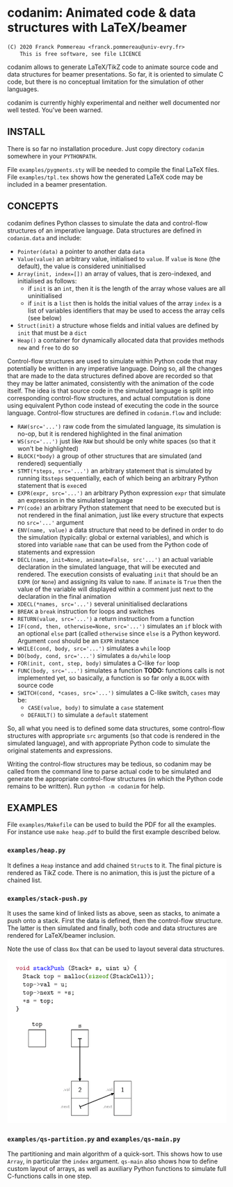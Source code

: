 # codanim: Animated code & data structures with LaTeX/beamer 

    (C) 2020 Franck Pommereau <franck.pommereau@univ-evry.fr>
        This is free software, see file LICENCE

codanim allows to generate LaTeX/TikZ code to animate source code and
data structures for beamer presentations. So far, it is oriented to
simulate C code, but there is no conceptual limitation for the
simulation of other languages.

codanim is currently highly experimental and neither well documented
nor well tested. You've been warned.

## INSTALL

There is so far no installation procedure. Just copy directory
`codanim` somewhere in your `PYTHONPATH`.

File `examples/pygments.sty` will be needed to compile the final LaTeX
files. File `examples/tpl.tex` shows how the generated LaTeX code may
be included in a beamer presentation.

## CONCEPTS

codanim defines Python classes to simulate the data and control-flow
structures of an imperative language. Data structures are defined in
`codanim.data` and include:

 * `Pointer(data)` a pointer to another data `data`
 * `Value(value)` an arbitrary value, initialised to `value`. If
   `value` is `None` (the default), the value is considered
   uninitialised
 * `Array(init, index=[])` an array of values, that is zero-indexed,
   and initialised as follows:
    * if `init` is an `int`, then it is the length of the array whose
      values are all uninitialised
    * if `init` is a `list` then is holds the initial values of the
      array
   `index` is a list of variables identifiers that may be used to
   access the array cells (see below)
 * `Struct(init)` a structure whose fields and initial values are
   defined by `init` that must be a `dict`
 * `Heap()` a container for dynamically allocated data that provides
   methods `new` and `free` to do so

Control-flow structures are used to simulate within Python code that
may potentially be written in any imperative language. Doing so, all
the changes that are made to the data structures defined above are
recorded so that they may be latter animated, consistently with the
animation of the code itself. The idea is that source code in the
simulated language is split into corresponding control-flow
structures, and actual computation is done using equivalent Python
code instead of executing the code in the source language.
Control-flow structures are defined in `codanim.flow` and include:

 * `RAW(src='...')` raw code from the simulated language, its
   simulation is no-op, but it is rendered highlighted in the final
   animation
 * `WS(src='...')` just like `RAW` but should be only white spaces (so
   that it won't be highlighted)
 * `BLOCK(*body)` a group of other structures that are simulated (and
   rendered) sequentially
 * `STMT(*steps, src='...')` an arbitrary statement that is simulated
   by running its`steps` sequentially, each of which being an
   arbitrary Python statement that is `exec`ed
 * `EXPR(expr, src='...')` an arbitrary Python expression `expr` that
   simulate an expression in the simulated language
 * `PY(code)` an arbitrary Python statement that need to be executed
   but is not rendered in the final animation, just like every
   structure that expects no `src='...'` argument
 * `ENV(name, value)` a data structure that need to be defined in
   order to do the simulation (typically: global or external
   variables), and which is stored into variable `name` that can be
   used from the Python code of statements and expression
 * `DECL(name, init=None, animate=False, src'...')` an actual variable
   declaration in the simulated language, that will be executed and
   rendered. The execution consists of evaluating `init` that should
   be an `EXPR` (or `None`) and assigning its value to `name`. If
   `animate` is `True` then the value of the variable will displayed
   within a comment just next to the declaration in the final
   animation
 * `XDECL(*names, src='...')` several uninitialised declarations
 * `BREAK` a `break` instruction for loops and switches
 * `RETURN(value, src='...')` a return instruction from a function
 * `IF(cond, then, otherwise=None, src='...')` simulates an `if` block
   with an optional `else` part (called `otherwise` since `else` is a
   Python keyword. Argument `cond` should be an `EXPR` instance
 * `WHILE(cond, body, src='...')` simulates a `while` loop
 * `DO(body, cond, src='...')` simulates a `do/while` loop
 * `FOR(init, cont, step, body)` simulates a C-like `for` loop
 * `FUNC(body, src='...')` simulates a function
   **TODO:** functions calls is not implemented yet, so basically, a
   function is so far only a `BLOCK` with source code
 * `SWITCH(cond, *cases, src='...')` simulates a C-like switch,
   `cases` may be:
   * `CASE(value, body)` to simulate a `case` statement
   * `DEFAULT()` to simulate a `default` statement

So, all what you need is to defined some data structures, some
control-flow structures with appropriate `src` arguments (so that code
is rendered in the simulated language), and with appropriate Python
code to simulate the original statements and expressions.

Writing the control-flow structures may be tedious, so codanim may be
called from the command line to parse actual code to be simulated and
generate the appropriate control-flow structures (in which the Python
code remains to be written). Run `python -m codanim` for help.

## EXAMPLES

File `examples/Makefile` can be used to build the PDF for all the
examples. For instance use `make heap.pdf` to build the first example
described below.

### `examples/heap.py`

It defines a `Heap` instance and add chained `Struct`s to it. The
final picture is rendered as TikZ code. There is no animation, this is
just the picture of a chained list.

### `examples/stack-push.py`

It uses the same kind of linked lists as above, seen as stacks, to
animate a push onto a stack. First the data is defined, then the
control-flow structure. The latter is then simulated and finally, both
code and data structures are rendered for LaTeX/beamer inclusion.

Note the use of class `Box` that can be used to layout several data
structures.

![stack push animation](examples/stack-push.gif "stack push")

### `examples/qs-partition.py` and `examples/qs-main.py`

The partitioning and main algorithm of a quick-sort. This shows how to
use `Array`, in particular the `index` argument. `qs-main` also shows
how to define custom layout of arrays, as well as auxiliary Python
functions to simulate full C-functions calls in one step.

